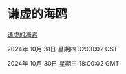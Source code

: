 # 谦虚的海鸥
[谦虚的海鸥](http://219.139.197.74:56308/qxdho/course/base/hotlink/index.php)

2024年 10月 31日 星期四 02:00:02 CST

2024年 10月 30日 星期三 18:00:02 GMT
